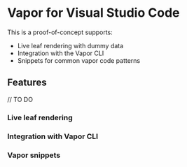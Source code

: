 # Vapor for Visual Studio Code

This is a proof-of-concept supports: 
* Live leaf rendering with dummy data
* Integration with the Vapor CLI
* Snippets for common vapor code patterns

## Features
// TO DO 

### Live leaf rendering

### Integration with Vapor CLI

### Vapor snippets
